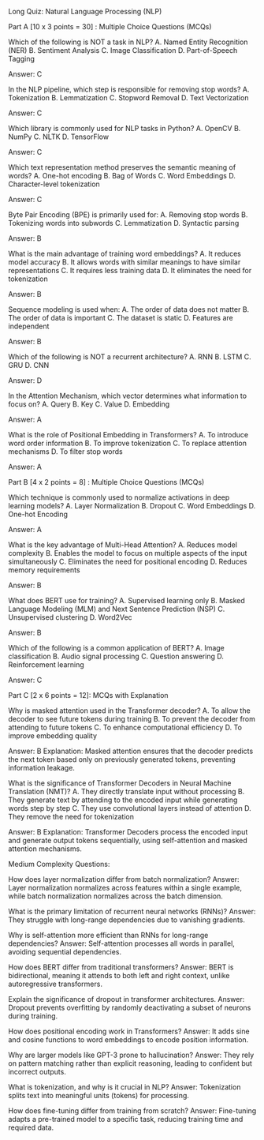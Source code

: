 Long Quiz: Natural Language Processing (NLP)

Part A [10 x 3 points = 30] : Multiple Choice Questions (MCQs)

Which of the following is NOT a task in NLP?
A. Named Entity Recognition (NER)
B. Sentiment Analysis
C. Image Classification
D. Part-of-Speech Tagging

Answer: C

In the NLP pipeline, which step is responsible for removing stop words?
A. Tokenization
B. Lemmatization
C. Stopword Removal
D. Text Vectorization

Answer: C

Which library is commonly used for NLP tasks in Python?
A. OpenCV
B. NumPy
C. NLTK
D. TensorFlow

Answer: C

Which text representation method preserves the semantic meaning of words?
A. One-hot encoding
B. Bag of Words
C. Word Embeddings
D. Character-level tokenization

Answer: C

Byte Pair Encoding (BPE) is primarily used for:
A. Removing stop words
B. Tokenizing words into subwords
C. Lemmatization
D. Syntactic parsing

Answer: B

What is the main advantage of training word embeddings?
A. It reduces model accuracy
B. It allows words with similar meanings to have similar representations
C. It requires less training data
D. It eliminates the need for tokenization

Answer: B

Sequence modeling is used when:
A. The order of data does not matter
B. The order of data is important
C. The dataset is static
D. Features are independent

Answer: B

Which of the following is NOT a recurrent architecture?
A. RNN
B. LSTM
C. GRU
D. CNN

Answer: D

In the Attention Mechanism, which vector determines what information to focus on?
A. Query
B. Key
C. Value
D. Embedding

Answer: A

What is the role of Positional Embedding in Transformers?
A. To introduce word order information
B. To improve tokenization
C. To replace attention mechanisms
D. To filter stop words

Answer: A

Part B [4 x 2 points = 8] : Multiple Choice Questions (MCQs)

Which technique is commonly used to normalize activations in deep learning models?
A. Layer Normalization
B. Dropout
C. Word Embeddings
D. One-hot Encoding

Answer: A

What is the key advantage of Multi-Head Attention?
A. Reduces model complexity
B. Enables the model to focus on multiple aspects of the input simultaneously
C. Eliminates the need for positional encoding
D. Reduces memory requirements

Answer: B

What does BERT use for training?
A. Supervised learning only
B. Masked Language Modeling (MLM) and Next Sentence Prediction (NSP)
C. Unsupervised clustering
D. Word2Vec

Answer: B

Which of the following is a common application of BERT?
A. Image classification
B. Audio signal processing
C. Question answering
D. Reinforcement learning

Answer: C

Part C [2 x 6 points = 12]: MCQs with Explanation

Why is masked attention used in the Transformer decoder?
A. To allow the decoder to see future tokens during training
B. To prevent the decoder from attending to future tokens
C. To enhance computational efficiency
D. To improve embedding quality

Answer: B
Explanation: Masked attention ensures that the decoder predicts the next token based only on previously generated tokens, preventing information leakage.

What is the significance of Transformer Decoders in Neural Machine Translation (NMT)?
A. They directly translate input without processing
B. They generate text by attending to the encoded input while generating words step by step
C. They use convolutional layers instead of attention
D. They remove the need for tokenization

Answer: B
Explanation: Transformer Decoders process the encoded input and generate output tokens sequentially, using self-attention and masked attention mechanisms.

Medium Complexity Questions:

How does layer normalization differ from batch normalization?
Answer: Layer normalization normalizes across features within a single example, while batch normalization normalizes across the batch dimension.

What is the primary limitation of recurrent neural networks (RNNs)?
Answer: They struggle with long-range dependencies due to vanishing gradients.

Why is self-attention more efficient than RNNs for long-range dependencies?
Answer: Self-attention processes all words in parallel, avoiding sequential dependencies.

How does BERT differ from traditional transformers?
Answer: BERT is bidirectional, meaning it attends to both left and right context, unlike autoregressive transformers.

Explain the significance of dropout in transformer architectures.
Answer: Dropout prevents overfitting by randomly deactivating a subset of neurons during training.

How does positional encoding work in Transformers?
Answer: It adds sine and cosine functions to word embeddings to encode position information.

Why are larger models like GPT-3 prone to hallucination?
Answer: They rely on pattern matching rather than explicit reasoning, leading to confident but incorrect outputs.

What is tokenization, and why is it crucial in NLP?
Answer: Tokenization splits text into meaningful units (tokens) for processing.

How does fine-tuning differ from training from scratch?
Answer: Fine-tuning adapts a pre-trained model to a specific task, reducing training time and required data.

